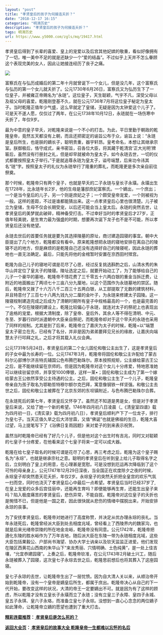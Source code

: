 ```yaml
---
layout: "post"
title: "孝贤皇后的孩子为何接连夭折？"
date: "2018-12-17 16:15"
categories: "明清历史"
description: "孝贤皇后的孩子为何接连夭折？"
tags: 明清历史
url: https://www.y5000.com/zgls/mq/19417.html
---
```






孝贤皇后得到了长辈的喜爱、皇上的宠爱以及后宫其他妃嫔的敬重，看似好像拥有了一切，唯一美中不足的就是还缺少一个“爱的结晶”。不过似乎上天并不怎么眷顾这个表现完美的女人，因此让她接连经历了丧子之痛。

![](https://img.y5000.com/uploads/allimg/170418/6-1F41Q63A23D.jpg)

富察氏在与弘历成婚后的第二年十月就曾诞下一个女儿，但是没几年，这个富察氏与弘历的第一个女儿就夭折了。公元1730年6月26日，富察氏又为弘历生下了一位皇子，并被雍正帝赐名为“永琏”。这位皇子，天生聪颖，气宇不凡，深受父母以及祖父母的喜爱。乾隆刚登基不久，就在公元1736年7月将这位皇子秘定为皇太子。当时乾隆正值年少气盛，这么早就定了皇储，无疑是因为太钟爱这个儿子了。可是天不遂人愿，仅仅过了两年，在公元1738年10月12日，永琏就在一场伤寒中夭折了，年仅9岁。

最为中意的皇子早夭，对乾隆来说是一个不小的打击。为此，平日里勤于朝政的乾隆皇帝，竟然五天都没有上朝，而且还把密定的谕旨公布于众，谕旨上说：“永琏是皇后所生，也是朕的嫡长子，聪明贵重，器宇轩昂。皇考命名，本想让其继承宗室。朕御极后，恪守成式，亲书密旨，召各位大臣，将其藏于乾清宫‘正大光明’牌匾后，虽然没有行册封之礼，但是却早就被命为皇太子。如今永琏去世，一切的仪式都要按照皇太子举行。”于是就追尊永琏为皇太子，谥号端慧，后来功令讳其名“琏”字。按照皇太子的礼仪为永琏举行了隆重的葬礼，而乾隆更是多次亲自前往祭奠。

那个时候，乾隆帝只有两个皇子，也就是早夭的二子永琏与皇长子永璜。永璜出生在1728年，比永琏年长2岁，他的生母是藩邸庶妃富察氏。一个嫡出，一个庶出；一个是当今皇后的儿子，另一个则是庶妃之子；一个颇受皇帝宠爱，一个则被视为一般。这样的差距，不过是谁都能猜出来。这一点孝贤皇后心里也很清楚。儿子被立为皇储，生母不仅会长期受宠，以后还可能会当上皇太后。永琏的突然去世，让孝贤皇后的美梦就此破碎，精神备受打击。不过幸好当时的孝贤皇后才27岁，正值年轻美貌，是生育力最为强盛的时期，想要再次诞下龙子也不是不可能，所以孝贤皇后还没有绝望。

永琏去世后的首要任务就是要为其选择陵墓的原址，商讨建造园寝的事宜。朝中大臣提出了几个地方，乾隆都没有看中。原来乾隆想把永琏的寝地安排在离自己的陵寝不远的地方，但是麻烦的是乾隆自己还没有选择好自己的陵寝呢，因此永琏的葬地也一直无法确定。最后，只能先将他的金棺暂时安置在京西田村殡宫。

乾隆为自己儿子的寝地可谓是花尽了心思，经过反复挑选斟酌之后，山清水秀的朱华山并定位了皇太子的陵寝。陵址选定之后，就要开始动工了，为了能够给自己的儿子一个豪华的墓地，乾隆帝不惜花费了三千零五十六两白银的重金当拆迁费，让附近的地面搬出了两顷七十三亩八分九厘地，以这个范围作为永琏墓地的禁区。随后，乾隆帝又拨了十六万八千二百三十五两白银，从工部提取了无数的建筑材料，并且特意付了三百七十八两九钱九分二厘的金叶子，为永琏来修建太子园陵。这一陵寝规制建造完成之后成为了清朝时期所有皇子中规格最高的一个，也是最完善的一个。不仅在陵寝的建设上，乾隆比较偏心于永琏，就连对太子的祭祀上也表现出了逾格的宠爱。根据大清制度，除了皇帝、皇后外，其余人等不得在清明、中元、冬至、岁暮行四时派遣朝中大臣亲自祭祀，而乾隆帝却对于这个早夭的永琏也采用了同样的规制。尤其是到了后来，乾隆帝立了嘉庆为太子的时候，乾隆+以“端慧皇太子密立在先，已经有了名分，并非是因为弟弟要拜见兄长的缘故，让嘉庆向端慧太子行叩拜之礼，之后才将其载入礼仪会典。

公元1731年5月24日，孝贤皇后的第二个女儿固伦和敬公主出生了，这是孝贤皇后的子女中最为长寿的一位。公元1747年3月，乾隆帝将固伦和敬公主许配给了蒙古科尔沁部博尔济吉特氏辅国公色布腾巴勒珠尔。原本按照规矩，公主嫁给蒙古王公之后，是不能继续留在京师的。但是因为乾隆帝对这个女儿十分疼爱，特地恩准她可以继续驻留京师，并享受1000俸银，这样一莱•；固伦和敬公主成为了第一个嫁给蒙古王公依然享受公主待遇的公主。之后，固伦和敬公主生了一个儿子，乾隆皇帝亲自为孩子取名为鄂勒哲特穆尔额尔克巴拜，寓意像钢铁一样坚强。和敬公主去世之后，固伦和敬公主被葬在了北京东郊的东坝镇附近，与色布腾巴勒珠尔合葬。

在永琏死后的第七年，孝贤皇后又怀孕了。虽然还不知道是男是女，但是对于孝贤皇后来说，又给了她一个新的希望。1746年四月初八日凌晨（_《清皇室四谱》载为四月初一日，《清实录》载为四月初八日），孝贤皇后顺利产下了一位龙子，排行为皇七子。当天正值久旱之后大沛甘霖，又值“佛诞”也就是佛祖的生日，乾隆大喜过望，马上提笔写下了《浴佛日复雨因题》来对爱子的到来表示祝贺。

虽然当时乾隆帝已经有了好几个儿子，但是他对这个出生时有吉兆，同时又对聪颖的七皇子十分疼爱，在他看来这个七皇子将来一定可以成大器。

乾隆在给七皇子取名的时候可谓是花尽了心思，再三考虑之后，乾隆为这个皇子赐名为“永琮”，也就是继承宗社之意。聪明的孝贤皇后在听到皇上给儿子取得名字之后，立刻明白了皇上的用意，在心理甚是宽慰。可是没想到厄运再次降临到了这个可怜的母亲身上，公元1747年12月29日深夜，当全国正在欢度除夕之夜的时候，永琮皇子却突然患天花夭折，年仅2岁。永琮皇子的突然夭折把全皇宫的欢乐气氛一扫而空，同时也浇灭了孝贤皇后心中最后一点希望。孝贤皇后当时已经37岁了,在皇上宠爱的众多后宫佳丽中，还能再生育吗？即便能够再生育，还能生出皇子来吗？陷入极度痛苦的孝贤皇后，悲伤异常，不能自拔。乾隆帝对这位皇子的夭折也是惋惜不已，但是他是一国之君，因此很快就从悲伤的情绪中摆脱出来，开始安排永琼的丧事。

为了安抚孝贤皇后，乾隆帝对她进行了高度称赞，并决定从优办理永琮的丧礼。当年永琏死后，乾隆曾经派大臣到处去相度兆域，曾经看上了西陵界内的魏家沟，也就是后来光绪帝崇陵的所在地金龙峪，乾隆帝没有同意。公元1742年，乾隆帝把遵化东陵的胜水峪作为了万年吉地，随后派大臣在东陵一带为永琏相度兆域，这些大臣包括果毅公、户部尚书海望、协办大学士讷亲以及钦天监监正进爱。他们发现在陵区西黄花山西南的朱华山下“来龙秀丽、穴情明确、土色纯黄”，是一处上佳吉壤，“允宜恭建园寝”。上奏之后，乾隆帝钦准，在公元1743年2月破土兴工，随后永琏被葬入了园寝，这次皇七子永琮去世之后，乾隆思前想后也将其葬入了这座园寝。

皇七子永琼的去世，让乾隆帝生出了一层忧愤。因为自大清人关以来，从顺治帝开始到乾隆帝，没有一个皇帝是嫡皇后所生，都属于庶出。乾隆帝决心从自己的下一代开始，要改变这样的状况，大清的帝王一定要嫡出不可。就是因为有了这样的顾虑，所以乾隆才没有立皇长子永璜而立了永琏；没有立皇三子永障、皇四子永城、皇五子永琪、皇六子永珞，而准备立皇七子永琮。没想到一直心心念念的两位嫡子如此薄命，让乾隆帝立嫡的愿望也遭到了重大打击。

**[精彩连载推荐](https://www.y5000.com/zgls/mq/19419.html)：[
孝贤皇后是怎么死的？](https://www.y5000.com/zgls/mq/19419.html)**

**[返回大全页](https://www.y5000.com/zgls/mq/19422.html)：[ 孝贤皇后的故事大全
乾隆皇帝一生都难以忘怀的名后](https://www.y5000.com/zgls/mq/19422.html)**
